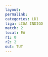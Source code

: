 ```yaml
---
layout: 
permalink: 
categories: LD1
liga: LIGA INDIGO
match: 2
local: EA
r1: 0
r2: 2
out: TUT
---
```


